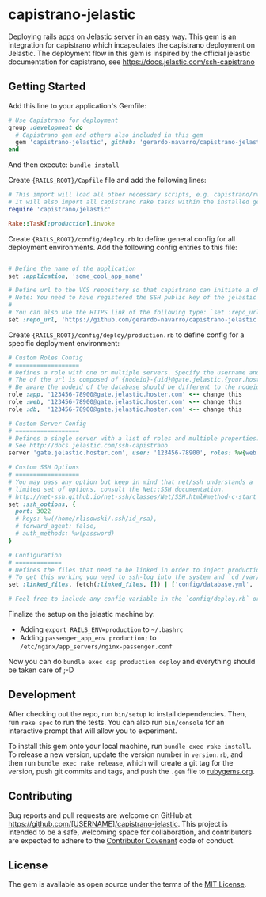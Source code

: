 # capistrano-jelastic

Deploying rails apps on Jelastic server in an easy way. This gem is an integration for capistrano which incapsulates the capistrano deployment on Jelastic. The deployment flow in this gem is inspired by the official jelastic documentation for capistrano, see https://docs.jelastic.com/ssh-capistrano

## Getting Started

Add this line to your application's Gemfile:

```ruby
# Use Capistrano for deployment
group :development do
  # Capistrano gem and others also included in this gem 
  gem 'capistrano-jelastic', github: 'gerardo-navarro/capistrano-jelastic'
end
```

And then execute: `bundle install`

Create `{RAILS_ROOT}/Capfile` file and add the following lines:
```ruby
# This import will load all other necessary scripts, e.g. capistrano/rvm or capistrano/bundler
# It will also import all capistrano rake tasks within the installed gems (lib/capistrano/tasks/*.rake)
require 'capistrano/jelastic'

Rake::Task[:production].invoke
```

Create `{RAILS_ROOT}/config/deploy.rb` to define general config for all deployment environments. Add the following config entries to this file:
```ruby

# Define the name of the application
set :application, 'some_cool_app_name'

# Define url to the VCS repository so that capistrano can initiate a checkout; git is autmatically set as version control system
# Note: You need to have registered the SSH public key of the jelastic nginx server to the specified source code repository. Otherwise, you’ll get a “Permission denied” error. If there is no public SSH key on the jelastic machine, you need to perform `ssh-keygen` and copy & paste `~/.ssh/id_rsa.pub` in your repository.
# 
# You can also use the HTTPS link of the following type: `set :repo_url, "https://example.net/GIT_user_name/repo_name.git"`
set :repo_url, 'https://github.com/gerardo-navarro/capistrano-jelastic'
```

Create `{RAILS_ROOT}/config/deploy/production.rb` to define config for a specific deployment environment:
```ruby
# Custom Roles Config
# ==================
# Defines a role with one or multiple servers. Specify the username and a domain or IP for the server.
# The of the url is composed of {nodeid}-{uid}@gate.jelastic.{your.hoster}, where `nodeid` is the node ID value of the Apache application server container in your environment and `uid` is the number before @ symbol in your SSH connection string.
# Be aware the nodeid of the database should be different to the nodeid of the `app` and `web` role
role :app, '123456-78900@gate.jelastic.hoster.com' <-- change this
role :web, '123456-78900@gate.jelastic.hoster.com' <-- change this
role :db,  '123456-78900@gate.jelastic.hoster.com' <-- change this

# Custom Server Config
# ==================
# Defines a single server with a list of roles and multiple properties.
# See http://docs.jelastic.com/ssh-capistrano
server 'gate.jelastic.hoster.com', user: '123456-78900', roles: %w{web app} <-- change this

# Custom SSH Options
# ==================
# You may pass any option but keep in mind that net/ssh understands a
# limited set of options, consult the Net::SSH documentation.
# http://net-ssh.github.io/net-ssh/classes/Net/SSH.html#method-c-start
set :ssh_options, {
  port: 3022
  # keys: %w(/home/rlisowski/.ssh/id_rsa),
  # forward_agent: false,
  # auth_methods: %w(password)
}

# Configuration
# =============
# Defines the files that need to be linked in order to inject production properties from the folder `/var/www/webroot/shared/config/`
# To get this working you need to ssh-log into the system and `cd /var/www/webroot/shared/config`. Then create the production files you need, e.g. `/var/www/webroot/shared/config/database.yml` or `/var/www/webroot/shared/config/secrets.yml`
set :linked_files, fetch(:linked_files, []) | ['config/database.yml', 'config/secrets.yml']

# Feel free to include any config variable in the `config/deploy.rb` or in config/deploy/*.rb to customize your setup. This variables will override the default values defined in `lib/capistrano/tasks/deploy_on_jelastic.cap`. For available Capistrano configuration variables see the documentation page: http://capistranorb.com/documentation/getting-started/configuration/
```

Finalize the setup on the jelastic machine by:
- Adding `export RAILS_ENV=production` to `~/.bashrc`
- Adding `passenger_app_env production;` to `/etc/nginx/app_servers/nginx-passenger.conf`

Now you can do `bundle exec cap production deploy` and everything should be taken care of ;-D

## Development

After checking out the repo, run `bin/setup` to install dependencies. Then, run `rake spec` to run the tests. You can also run `bin/console` for an interactive prompt that will allow you to experiment.

To install this gem onto your local machine, run `bundle exec rake install`. To release a new version, update the version number in `version.rb`, and then run `bundle exec rake release`, which will create a git tag for the version, push git commits and tags, and push the `.gem` file to [rubygems.org](https://rubygems.org).

## Contributing

Bug reports and pull requests are welcome on GitHub at https://github.com/[USERNAME]/capistrano-jelastic. This project is intended to be a safe, welcoming space for collaboration, and contributors are expected to adhere to the [Contributor Covenant](contributor-covenant.org) code of conduct.


## License

The gem is available as open source under the terms of the [MIT License](http://opensource.org/licenses/MIT).